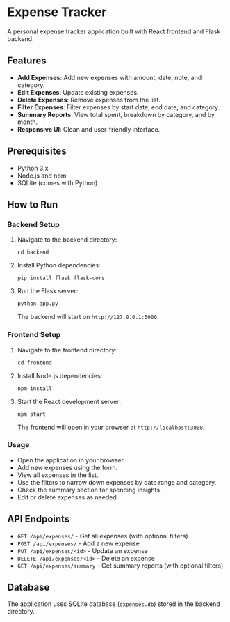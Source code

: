 # Expense Tracker

A personal expense tracker application built with React frontend and Flask backend.

## Features

- **Add Expenses**: Add new expenses with amount, date, note, and category.
- **Edit Expenses**: Update existing expenses.
- **Delete Expenses**: Remove expenses from the list.
- **Filter Expenses**: Filter expenses by start date, end date, and category.
- **Summary Reports**: View total spent, breakdown by category, and by month.
- **Responsive UI**: Clean and user-friendly interface.

## Prerequisites

- Python 3.x
- Node.js and npm
- SQLite (comes with Python)

## How to Run

### Backend Setup

1. Navigate to the backend directory:
   ```
   cd backend
   ```

2. Install Python dependencies:
   ```
   pip install flask flask-cors
   ```

3. Run the Flask server:
   ```
   python app.py
   ```

   The backend will start on `http://127.0.0.1:5000`.

### Frontend Setup

1. Navigate to the frontend directory:
   ```
   cd frontend
   ```

2. Install Node.js dependencies:
   ```
   npm install
   ```

3. Start the React development server:
   ```
   npm start
   ```

   The frontend will open in your browser at `http://localhost:3000`.

### Usage

- Open the application in your browser.
- Add new expenses using the form.
- View all expenses in the list.
- Use the filters to narrow down expenses by date range and category.
- Check the summary section for spending insights.
- Edit or delete expenses as needed.

## API Endpoints

- `GET /api/expenses/` - Get all expenses (with optional filters)
- `POST /api/expenses/` - Add a new expense
- `PUT /api/expenses/<id>` - Update an expense
- `DELETE /api/expenses/<id>` - Delete an expense
- `GET /api/expenses/summary` - Get summary reports (with optional filters)

## Database

The application uses SQLite database (`expenses.db`) stored in the backend directory.
